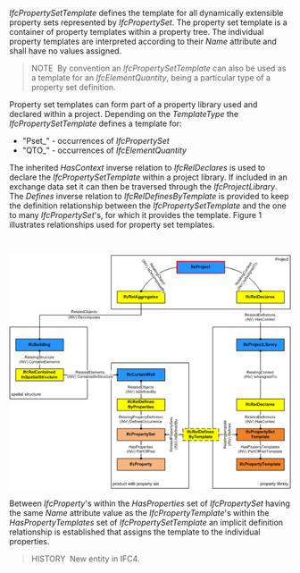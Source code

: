 ﻿_IfcPropertySetTemplate_ defines the template for all dynamically extensible property sets represented by _IfcPropertySet_. The property set template is a container of property templates within a property tree. The individual property templates are interpreted according to their _Name_ attribute and shall have no values assigned.

> NOTE&nbsp; By convention an _IfcPropertySetTemplate_ can also be used as a template for an _IfcElementQuantity_, being a particular type of a property set definition.

Property set templates can form part of a property library used and declared within a project. Depending on the _TemplateType_ the _IfcPropertySetTemplate_ defines a template for:

* "Pset_" - occurrences of _IfcPropertySet_
* "QTO_" - occurrences of _IfcElementQuantity_

The inherited _HasContext_ inverse relation to _IfcRelDeclares_ is used to declare the _IfcPropertySetTemplate_ within a project library. If included in an exchange data set it can then be traversed through the _IfcProjectLibrary_. The _Defines_ inverse relation to _IfcRelDefinesByTemplate_ is provided to keep the definition relationship between the _IfcPropertySetTemplate_ and the one to many _IfcPropertySet_'s, for which it provides the template. Figure 1 illustrates relationships used for property set templates.

&nbsp;

!["property set template"](../../../../../../figures/ifcpropertysettemplate_fig-1.png "Figure 1 &mdash; Property set template relationships")

Between _IfcProperty_'s within the _HasProperties_ set of _IfcPropertySet_ having the same _Name_ attribute value as the _IfcPropertyTemplate_'s within the _HasPropertyTemplates_ set of _IfcPropertySetTemplate_ an implicit definition relationship is established that assigns the template to the individual properties.

> HISTORY&nbsp; New entity in IFC4.